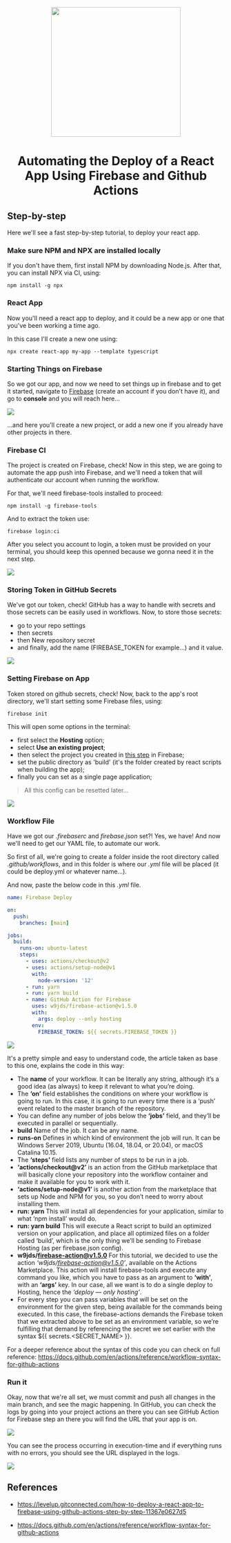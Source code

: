 <div align="center">
  <img width=300px src="./react-native-firebase-1.svg" />
  <h1>Automating the Deploy of a React App Using Firebase and Github Actions</h1>
</div>

## Step-by-step
Here we'll see a fast step-by-step tutorial, to deploy your react app.

### Make sure NPM and NPX are installed locally

If you don't have them, first install NPM by downloading Node.js.
After that, you can install NPX via CI, using:

`npm install -g npx`

### React App

Now you'll need a react app to deploy, and it could be a new app or one that you've been working a time ago.

In this case I'll create a new one using:

`npx create react-app my-app --template typescript`

### Starting Things on Firebase

So we got our app, and now we need to set things up in firebase and to get it started, navigate to [Firebase](https://firebase.google.com/) (create an account if you don't have it), and go to **console** and you will reach here...

<img src="./create-project-firebase.png" />

...and here you'll create a new project, or add a new one if you already have other projects in there.

### Firebase CI

The project is created on Firebase, check!
Now in this step, we are going to automate the app push into Firebase, and we'll need a token that will authenticate our account when running the workflow.

For that, we'll need firebase-tools installed to proceed:

`npm install -g firebase-tools`

And to extract the token use:

`firebase login:ci`

After you select you account to login, a token must be provided on your terminal, you should keep this openned because we gonna need it in the next step.

<img src="./authentication-ci.png"/>

### Storing Token in GitHub Secrets
We've got our token, check!
GitHub has a way to handle with secrets and those secrets can be easily used in workflows.
Now, to store those secrets:

* go to your repo settings
* then secrets
* then New repository secret
* and finally, add the name (FIREBASE_TOKEN for example...) and it value.

<img src="./token-secret.png" />

### Setting Firebase on App
Token stored on github secrets, check!
Now, back to the app's root directory, we'll start setting some Firebase files, using:

`firebase init`

This will open some options in the terminal:
* first select the **Hosting** option;
* select **Use an existing project**;
* then select the project you created in [this step](#starting-things-on-firebase) in Firebase;
* set the public directory as 'build' (it's the folder created by react scripts when building the app);
* finally you can set as a single page application;

> All this config can be resetted later...

<img src="./firebase-init.png" />

### Workflow File
Have we got our *.firebaserc* and *firebase.json* set?! Yes, we have!
And now we'll need to get our YAML file, to automate our work.

So first of all, we're going to create a folder inside the root directory called *.github/workflows*, and in this folder is where our *.yml* file will be placed (it could be deploy.yml or whatever name...).

And now, paste the below code in this *.yml* file.

```yml
name: Firebase Deploy

on:
  push:
    branches: [main]

jobs:
  build:
    runs-on: ubuntu-latest
    steps:
      - uses: actions/checkout@v2
      - uses: actions/setup-node@v1
        with:
          node-version: '12'
      - run: yarn
      - run: yarn build
      - name: GitHub Action for Firebase
        uses: w9jds/firebase-action@v1.5.0
        with:
          args: deploy --only hosting
        env:
          FIREBASE_TOKEN: ${{ secrets.FIREBASE_TOKEN }}
```

<img src="saving-yml-file.png" />

It's a pretty simple and easy to understand code, the article taken as base to this one, explains the code in this way:

* The **name** of your workflow. It can be literally any string, although it’s a good idea (as always) to keep it relevant to what you’re doing.
* The **‘on’** field establishes the conditions on where your workflow is going to run. In this case, it is going to run every time there is a ‘push’ event related to the master branch of the repository.
* You can define any number of jobs below the **‘jobs’** field, and they’ll be executed in parallel or sequentially.
* **build** Name of the job. It can be any name.
* **runs-on** Defines in which kind of environment the job will run. It can be Windows Server 2019, Ubuntu (16.04, 18.04, or 20.04), or macOS Catalina 10.15.
* The **‘steps’** field lists any number of steps to be run in a job.
* **‘actions/checkout@v2’** is an action from the GitHub marketplace that will basically clone your repository into the workflow container and make it available for you to work with it.
* **‘actions/setup-node@v1’** is another action from the marketplace that sets up Node and NPM for you, so you don’t need to worry about installing them.
* **run: yarn** This will install all dependencies for your application, similar to what ‘npm install’ would do.
* **run: yarn build** This will execute a React script to build an optimized version on your application, and place all optimized files on a folder called ‘build’, which is the only thing we’ll be sending to Firebase Hosting (as per firebase.json config).
* **w9jds/firebase-action@v1.5.0** For this tutorial, we decided to use the action *‘w9jds/firebase-action@v1.5.0’*, available on the Actions Marketplace. This action will install firebase-tools and execute any command you like, which you have to pass as an argument to **‘with’**, with an **‘args’** key. In our case, all we want is to do a single deploy to Hosting, hence the *‘deploy — only hosting’*.
* For every step you can pass variables that will be set on the environment for the given step, being available for the commands being executed. In this case, the firebase-actions demands the Firebase token that we extracted above to be set as an environment variable, so we’re fulfilling that demand by referencing the secret we set earlier with the syntax ${{ secrets.<SECRET_NAME> }}.

For a deeper reference about the syntax of this code you can check on full reference: https://docs.github.com/en/actions/reference/workflow-syntax-for-github-actions

### Run it
Okay, now that we're all set, we must commit and push all changes in the main branch, and see the magic happening. In GitHub, you can check the logs by going into your project actions an there you can see GitHub Action for Firebase step an there you will find the URL that your app is on.

<img src="workflow-github.png" />

You can see the process occurring in execution-time and if everything runs with no errors, you should see the URL displayed in the logs.

<img src="all-fine.png" />

## References
* https://levelup.gitconnected.com/how-to-deploy-a-react-app-to-firebase-using-github-actions-step-by-step-11367e0627d5

* https://docs.github.com/en/actions/reference/workflow-syntax-for-github-actions
